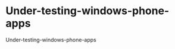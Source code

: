 Under-testing-windows-phone-apps
================================

Under-testing-windows-phone-apps
